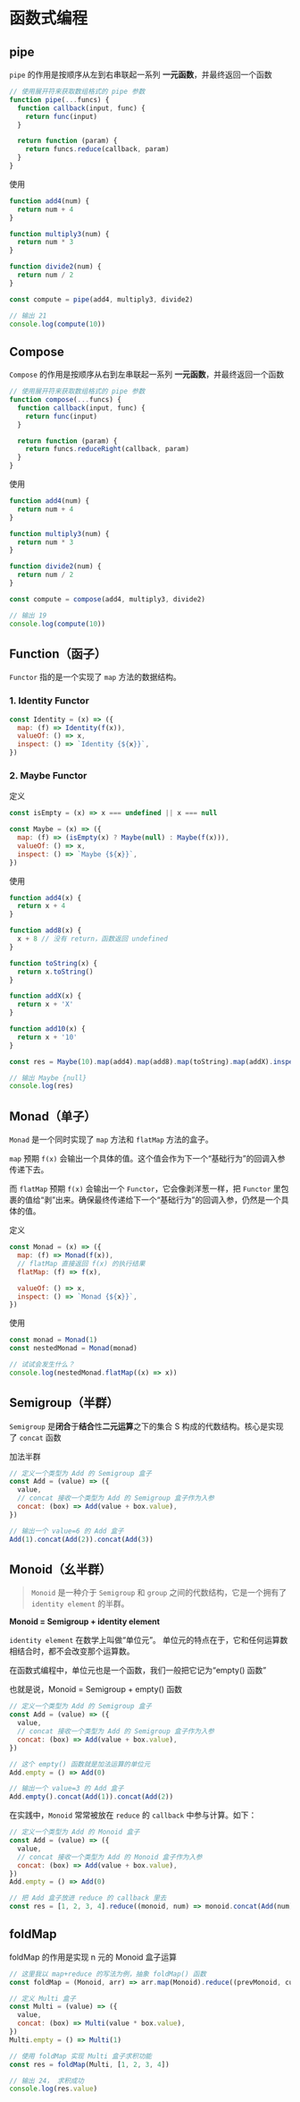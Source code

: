 # 函数式编程

## pipe

`pipe` 的作用是按顺序从左到右串联起一系列 **一元函数**，并最终返回一个函数

```js
// 使用展开符来获取数组格式的 pipe 参数
function pipe(...funcs) {
  function callback(input, func) {
    return func(input)
  }

  return function (param) {
    return funcs.reduce(callback, param)
  }
}
```

使用

```js
function add4(num) {
  return num + 4
}

function multiply3(num) {
  return num * 3
}

function divide2(num) {
  return num / 2
}

const compute = pipe(add4, multiply3, divide2)

// 输出 21
console.log(compute(10))
```

## Compose

`Compose` 的作用是按顺序从右到左串联起一系列 **一元函数**，并最终返回一个函数

```js
// 使用展开符来获取数组格式的 pipe 参数
function compose(...funcs) {
  function callback(input, func) {
    return func(input)
  }

  return function (param) {
    return funcs.reduceRight(callback, param)
  }
}
```

使用

```js
function add4(num) {
  return num + 4
}

function multiply3(num) {
  return num * 3
}

function divide2(num) {
  return num / 2
}

const compute = compose(add4, multiply3, divide2)

// 输出 19
console.log(compute(10))
```

## Function（函子）

`Functor` 指的是一个实现了 `map` 方法的数据结构。

### 1. Identity Functor

```js
const Identity = (x) => ({
  map: (f) => Identity(f(x)),
  valueOf: () => x,
  inspect: () => `Identity {${x}}`,
})
```

### 2. Maybe Functor

定义

```js
const isEmpty = (x) => x === undefined || x === null

const Maybe = (x) => ({
  map: (f) => (isEmpty(x) ? Maybe(null) : Maybe(f(x))),
  valueOf: () => x,
  inspect: () => `Maybe {${x}}`,
})
```

使用

```js
function add4(x) {
  return x + 4
}

function add8(x) {
  x + 8 // 没有 return，函数返回 undefined
}

function toString(x) {
  return x.toString()
}

function addX(x) {
  return x + 'X'
}

function add10(x) {
  return x + '10'
}

const res = Maybe(10).map(add4).map(add8).map(toString).map(addX).inspect()

// 输出 Maybe {null}
console.log(res)
```

## Monad（单子）

`Monad` 是一个同时实现了 `map` 方法和 `flatMap` 方法的盒子。

`map` 预期 `f(x)` 会输出一个具体的值。这个值会作为下一个“基础行为”的回调入参传递下去。

而 `flatMap` 预期 `f(x)` 会输出一个 `Functor`，它会像剥洋葱一样，把 `Functor` 里包裹的值给“剥”出来。确保最终传递给下一个“基础行为”的回调入参，仍然是一个具体的值。

定义

```js
const Monad = (x) => ({
  map: (f) => Monad(f(x)),
  // flatMap 直接返回 f(x) 的执行结果
  flatMap: (f) => f(x),

  valueOf: () => x,
  inspect: () => `Monad {${x}}`,
})
```

使用

```js
const monad = Monad(1)
const nestedMonad = Monad(monad)

// 试试会发生什么？
console.log(nestedMonad.flatMap((x) => x))
```

## Semigroup（半群）

`Semigroup` 是**闭合**于**结合**性**二元运算**之下的集合 S 构成的代数结构。核心是实现了 `concat` 函数

加法半群

```js
// 定义一个类型为 Add 的 Semigroup 盒子
const Add = (value) => ({
  value,
  // concat 接收一个类型为 Add 的 Semigroup 盒子作为入参
  concat: (box) => Add(value + box.value),
})

// 输出一个 value=6 的 Add 盒子
Add(1).concat(Add(2)).concat(Add(3))
```

## Monoid（幺半群）

> `Monoid` 是一种介于 `Semigroup` 和 `group` 之间的代数结构，它是一个拥有了 `identity element` 的半群。

**Monoid = Semigroup + identity element**

`identity element` 在数学上叫做“单位元”。 单位元的特点在于，它和任何运算数相结合时，都不会改变那个运算数。

在函数式编程中，单位元也是一个函数，我们一般把它记为“empty() 函数”

也就是说，Monoid = Semigroup + empty() 函数

```js
// 定义一个类型为 Add 的 Semigroup 盒子
const Add = (value) => ({
  value,
  // concat 接收一个类型为 Add 的 Semigroup 盒子作为入参
  concat: (box) => Add(value + box.value),
})

// 这个 empty() 函数就是加法运算的单位元
Add.empty = () => Add(0)

// 输出一个 value=3 的 Add 盒子
Add.empty().concat(Add(1)).concat(Add(2))
```

在实践中，`Monoid` 常常被放在 `reduce` 的 `callback` 中参与计算。如下：

```js
// 定义一个类型为 Add 的 Monoid 盒子
const Add = (value) => ({
  value,
  // concat 接收一个类型为 Add 的 Monoid 盒子作为入参
  concat: (box) => Add(value + box.value),
})
Add.empty = () => Add(0)

// 把 Add 盒子放进 reduce 的 callback 里去
const res = [1, 2, 3, 4].reduce((monoid, num) => monoid.concat(Add(num)), Add.empty())
```

## foldMap

foldMap 的作用是实现 n 元的 Monoid 盒子运算

```js
// 这里我以 map+reduce 的写法为例，抽象 foldMap() 函数
const foldMap = (Monoid, arr) => arr.map(Monoid).reduce((prevMonoid, currentMonoid) => prevMonoid.concat(currentMonoid), Monoid.empty())

// 定义 Multi 盒子
const Multi = (value) => ({
  value,
  concat: (box) => Multi(value * box.value),
})
Multi.empty = () => Multi(1)

// 使用 foldMap 实现 Multi 盒子求积功能
const res = foldMap(Multi, [1, 2, 3, 4])

// 输出 24， 求积成功
console.log(res.value)
```
